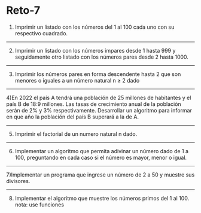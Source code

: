 # Reto-7

1) Imprimir un listado con los números del 1 al 100 cada uno con su respectivo cuadrado.

---

2) Imprimir un listado con los números impares desde 1 hasta 999 y seguidamente otro listado con los números pares desde 2 hasta 1000.

---

3) Imprimir los números pares en forma descendente hasta 2 que son menores o iguales a un número natural n ≥ 2 dado

---

4)En 2022 el país A tendrá una población de 25 millones de habitantes y el país B de 18:9 millones. Las tasas de crecimiento anual de la población serán de 2% y 3% respectivamente. Desarrollar un algoritmo para informar en que año la población del país B superará a la de A.

---

5) Imprimir el factorial de un numero natural n dado.

---

6) Implementar un algoritmo que permita adivinar un número dado de 1 a 100, preguntando en cada caso si el número es mayor, menor o igual.


---

7)Implementar un programa que ingrese un número de 2 a 50 y muestre sus divisores.

---

8) Implementar el algoritmo que muestre los números primos del 1 al 100. nota: use funciones

